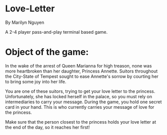 # Love-Letter
By Marilyn Nguyen

A 2-4 player pass-and-play terminal based game.

# Object of the game:
In the wake of the arrest of Queen Marianna for high treason, none was more heartbroken than her daughter, Princess Annette. 
Suitors throughout the City-State of Tempest sought to ease Annette's sorrow by courting her to bring some joy into her life.

You are one of these suitors, trying to get your love letter to the princess. 
Unfortunately, she has locked herself in the palace, so you must rely on intermediaries to carry your message.
During the game, you hold one secret card in your hand. This is who currently carries your message of love for the princess.

Make sure that the person closest to the princess holds your love letter at the end of the day, so it reaches her first!

